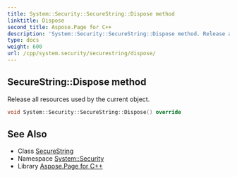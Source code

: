 ```yaml
---
title: System::Security::SecureString::Dispose method
linktitle: Dispose
second_title: Aspose.Page for C++
description: 'System::Security::SecureString::Dispose method. Release all resources used by the current object in C++.'
type: docs
weight: 600
url: /cpp/system.security/securestring/dispose/
---
```

## SecureString::Dispose method


Release all resources used by the current object.

```cpp
void System::Security::SecureString::Dispose() override
```

## See Also

* Class [SecureString](../)
* Namespace [System::Security](../../)
* Library [Aspose.Page for C++](../../../)
